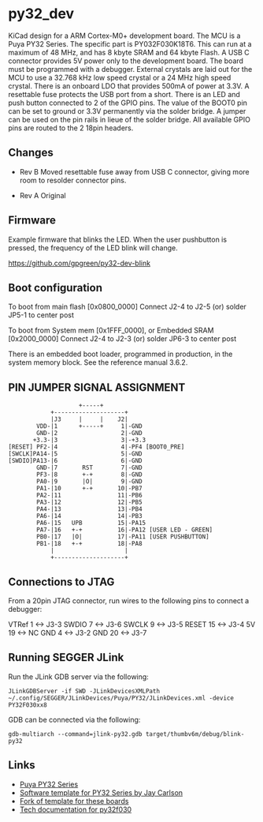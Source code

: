# py32_dev

KiCad design for a ARM Cortex-M0+ development board. The MCU is a Puya
PY32 Series. The specific part is PY032F030K18T6. This can run at a
maximum of 48 MHz, and has 8 kbyte SRAM and 64 kbyte Flash. A USB C
connector provides 5V power only to the development board. The board
must be programmed with a debugger. External crystals are laid out for
the MCU to use a 32.768 kHz low speed crystal or a 24 MHz high speed
crystal. There is an onboard LDO that provides 500mA of power at
3.3V. A resettable fuse protects the USB port from a short. There is
an LED and push button connected to 2 of the GPIO pins. The value of
the BOOT0 pin can be set to ground or 3.3V permanently via the solder
bridge. A jumper can be used on the pin rails in lieue of the solder
bridge. All available GPIO pins are routed to the 2 18pin headers.

## Changes

- Rev B
  Moved resettable fuse away from USB C connector, giving more room to resolder
  connector pins.

- Rev A
  Original

## Firmware

Example firmware that blinks the LED. When the user pushbutton is pressed,
the frequency of the LED blink will change.

https://github.com/gpgreen/py32-dev-blink

## Boot configuration

To boot from main flash [0x0800_0000]
  Connect J2-4 to J2-5 (or) solder JP5-1 to center post

To boot from System mem [0x1FFF_0000], or Embedded SRAM [0x2000_0000]
  Connect J2-4 to J2-3 (or) solder JP6-3 to center post

There is an embedded boot loader, programmed in production, in the system memory
block. See the reference manual 3.6.2.

## PIN JUMPER SIGNAL ASSIGNMENT
```
                    +-----+
            +--------------------+
            |J3     |     |    J2|
        VDD-|1      +-----+     1|-GND
        GND-|2                  2|-GND
       +3.3-|3                  3|-+3.3
[RESET] PF2-|4                  4|-PF4 [BOOT0_PRE]
[SWCLK]PA14-|5                  5|-GND
[SWDIO]PA13-|6                  6|-GND
        GND-|7       RST        7|-GND
        PF3-|8       +-+        8|-GND
        PA0-|9       |O|        9|-GND
        PA1-|10      +-+       10|-PB7
        PA2-|11                11|-PB6
        PA3-|12                12|-PB5
        PA4-|13                13|-PB4
        PA6-|14                14|-PB3
        PA6-|15   UPB          15|-PA15
        PA7-|16   +-+          16|-PA12 [USER LED - GREEN]
        PB0-|17   |O|          17|-PA11 [USER PUSHBUTTON]
        PB1-|18   +-+          18|-PA8
            |                    |
            +--------------------+
```
## Connections to JTAG

From a 20pin JTAG connector, run wires to the following pins to connect a debugger:

VTRef 1  <-> J3-3
SWDIO 7  <-> J3-6
SWCLK 9  <-> J3-5
RESET 15 <-> J3-4
5V    19 <-> NC
GND   4  <-> J3-2
GND   20 <-> J3-7

## Running SEGGER JLink

Run the JLink GDB server via the following:
```
JLinkGDBServer -if SWD -JLinkDevicesXMLPath ~/.config/SEGGER/JLinkDevices/Puya/PY32/JLinkDevices.xml -device PY32F030xx8
```

GDB can be connected via the following:
```
gdb-multiarch --command=jlink-py32.gdb target/thumbv6m/debug/blink-py32
```

## Links
- [Puya PY32 Series](https://www.puyasemi.com/cpzx3/info_271_aid_247_kid_246.html)
- [Software template for PY32 Series by Jay Carlson](https://github.com/jaydcarlson/py32-template)
- [Fork of template for these boards](https://github.com/gpgreen/py32-dev-blink)
- [Tech documentation for py32f030](https://www.puyasemi.com/uploadfiles/2022/11/PY-MCU%E8%B5%84%E6%96%99-20221117.rar)
